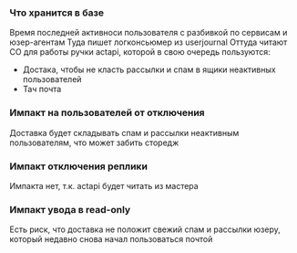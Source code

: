 ### Что хранится в базе
Время последней активноси пользователя с разбивкой по сервисам и юзер-агентам
Туда пишет логконсьюмер из userjournal
Оттуда читают СО для работы ручки actapi, которой в свою очередь пользуются:
- Достака, чтобы не класть рассылки и спам в ящики неактивных пользователей
- Тач почта

### Импакт на пользователей от отключения
Доставка будет складывать спам и рассылки неактивным пользователям, что может забить сторедж

### Импакт отключения реплики
Импакта нет, т.к. actapi будет читать из мастера

### Импакт увода в read-only
Есть риск, что доставка не положит свежий спам и рассылки юзеру, который недавно снова начал пользоваться почтой
